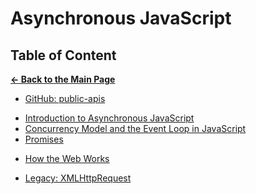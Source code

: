 # Asynchronous JavaScript

## Table of Content

[**&larr; Back to the Main Page**](./../README.md)

- [GitHub: public-apis](https://github.com/public-apis/public-apis)

<div></div>

- [Introduction to Asynchronous JavaScript](./intro-async.md)
- [Concurrency Model and the Event Loop in JavaScript](./concurrency.md)
- [Promises](./promises.md)

<div></div>

- [How the Web Works](how-web-works.md)

<div></div>

- [Legacy: XMLHttpRequest](.)

<div></div>
